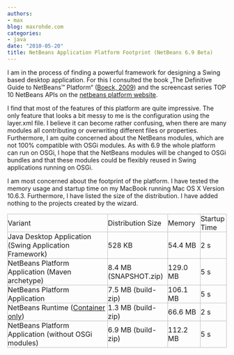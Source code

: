 ```yaml
---
authors:
- max
blog: maxrohde.com
categories:
- java
date: "2010-05-20"
title: NetBeans Application Platform Footprint (NetBeans 6.9 Beta)
---
```


I am in the process of finding a powerful framework for designing a Swing based desktop application. For this I consulted the book „The Definitive Guide to NetBeans™ Platform“ ([Boeck, 2009](http://www.citeulike.org/user/mxro/article/7210866)) and the screencast series TOP 10 NetBeans APIs on the [netbeans platform website](http://netbeans.org/kb/trails/platform.html).

I find that most of the features of this platform are quite impressive. The only feature that looks a bit messy to me is the configuration using the layer.xml file. I believe it can become rather confusing, when there are many modules all contributing or overwriting different files or properties. Furthermore, I am quite concerned about the NetBeans modules, which are not 100% compatible with OSGi modules. As with 6.9 the whole platform can run on OSGi, I hope that the NetBeans modules will be changed to OSGi bundles and that these modules could be flexibly reused in Swing applications running on OSGi.

I am most concerned about the footprint of the platform. I have tested the memory usage and startup time on my MacBook running Mac OS X Version 10.6.3. Furthermore, I have listed the size of the distribution. I have added nothing to the projects created by the wizard.

<table style="empty-cells:show;border-collapse:collapse;"><tbody><tr><td style="width:229px;border:1px solid rgb(191,191,191);margin:0;padding:0;">Variant</td><td style="width:137px;border:1px solid rgb(191,191,191);margin:0;padding:0;">Distribution Size</td><td style="width:74px;border:1px solid rgb(191,191,191);margin:0;padding:0;">Memory</td><td colspan="2" style="width:106px;border:1px solid rgb(191,191,191);margin:0;padding:0;">Startup Time</td></tr><tr><td style="width:229px;border:1px solid rgb(191,191,191);margin:0;padding:0;">Java Desktop Application (Swing Application Framework)</td><td style="width:137px;border:1px solid rgb(191,191,191);margin:0;padding:0;">528 KB</td><td style="width:74px;border:1px solid rgb(191,191,191);margin:0;padding:0;">54.4 MB<div></div></td><td colspan="2" style="width:106px;border:1px solid rgb(191,191,191);margin:0;padding:0;">2 s</td></tr><tr><td style="width:229px;border:1px solid rgb(191,191,191);margin:0;padding:0;">NetBeans Platform Application (Maven archetype)</td><td style="width:137px;border:1px solid rgb(191,191,191);margin:0;padding:0;">8.4 MB (SNAPSHOT.zip)</td><td style="width:74px;border:1px solid rgb(191,191,191);margin:0;padding:0;">129.0 MB</td><td colspan="2" style="width:106px;border:1px solid rgb(191,191,191);margin:0;padding:0;">5 s</td></tr><tr><td style="width:229px;border:1px solid rgb(191,191,191);margin:0;padding:0;">NetBeans Platform Application</td><td style="width:137px;border:1px solid rgb(191,191,191);margin:0;padding:0;">7.5 MB (build-zip)</td><td style="width:74px;border:1px solid rgb(191,191,191);margin:0;padding:0;">106.1 MB</td><td colspan="2" style="width:106px;border:1px solid rgb(191,191,191);margin:0;padding:0;">5 s</td></tr><tr><td style="width:229px;border:1px solid rgb(191,191,191);margin:0;padding:0;">NetBeans Runtime (<a href="http://maxrohde.com/2010/05/24/netbeans-application-platform-core-modules/">Container only</a>)</td><td style="width:137px;border:1px solid rgb(191,191,191);margin:0;padding:0;">1.3 MB (build-zip)</td><td style="width:74px;border:1px solid rgb(191,191,191);margin:0;padding:0;">66.6 MB</td><td colspan="2" style="width:106px;border:1px solid rgb(191,191,191);margin:0;padding:0;">2 s</td></tr><tr><td style="width:229px;border:1px solid rgb(191,191,191);margin:0;padding:0;">NetBeans Platform Application (without OSGi modules)</td><td style="width:137px;border:1px solid rgb(191,191,191);margin:0;padding:0;">6.9 MB (build-zip)</td><td style="width:74px;border:1px solid rgb(191,191,191);margin:0;padding:0;">112.2 MB</td><td colspan="2" style="width:106px;border:1px solid rgb(191,191,191);margin:0;padding:0;">5 s</td></tr></tbody></table>